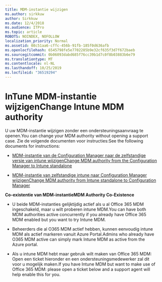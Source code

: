 ```yaml
---
title: MDM-instantie wijzigen
ms.author: sirkkuw
author: Sirkkuw
ms.date: 12/4/2018
ms.audience: ITPro
ms.topic: article
ROBOTS: NOINDEX, NOFOLLOW
localization_priority: Normal
ms.assetid: 08c51aa6-cffc-456b-91fb-185f0d636afb
ms.openlocfilehash: 6545798fe5e7702285b9e32cf635f3d7f672baeb
ms.sourcegitcommit: 0b06093dabd685f76cc39b1d7c0f8b03883b6e79
ms.translationtype: MT
ms.contentlocale: nl-NL
ms.lasthandoff: 10/25/2019
ms.locfileid: "36519294"
---
```

# <a name="change-intune-mdm-authority"></a><span data-ttu-id="fa28b-102">InTune MDM-instantie wijzigen</span><span class="sxs-lookup"><span data-stu-id="fa28b-102">Change Intune MDM authority</span></span>

<span data-ttu-id="fa28b-103">U uw MDM-instantie wijzigen zonder een ondersteuningsaanvraag te openen.</span><span class="sxs-lookup"><span data-stu-id="fa28b-103">You can change your MDM authority without opening a support case.</span></span> <span data-ttu-id="fa28b-104">Zie de volgende documenten voor instructies:</span><span class="sxs-lookup"><span data-stu-id="fa28b-104">See the following documents for instructions:</span></span>
  
- [<span data-ttu-id="fa28b-105">MDM-instantie van de Configuration Manager naar de zelfstandige versie van intune wijzigen</span><span class="sxs-lookup"><span data-stu-id="fa28b-105">Change MDM authority from the Configuration Manager to Intune standalone</span></span>](https://docs.microsoft.com/sccm/mdm/deploy-use/migrate-change-mdm-authority)
    
- [<span data-ttu-id="fa28b-106">MDM-instantie van zelfstandige intune naar Configuration Manager wijzigen</span><span class="sxs-lookup"><span data-stu-id="fa28b-106">Change MDM authority from Intune standalone to Configuration Manager</span></span>](https://docs.microsoft.com/sccm/mdm/deploy-use/change-mdm-authority)
    
 <span data-ttu-id="fa28b-107">**Co-existentie van MDM-instantie**</span><span class="sxs-lookup"><span data-stu-id="fa28b-107">**MDM Authority Co-Existence**</span></span>
  
- <span data-ttu-id="fa28b-108">U beide MDM-instanties gelijktijdig actief als u al Office 365 MDM ingeschakeld, maar u wilt proberen intune MDM.</span><span class="sxs-lookup"><span data-stu-id="fa28b-108">You can have both MDM authorities active concurrently if you already have Office 365 MDM enabled but you want to try Intune MDM.</span></span>
    
- <span data-ttu-id="fa28b-109">Beheerders die al O365 MDM actief hebben, kunnen eenvoudig intune MDM als actief markeren vanuit Azure Portal.</span><span class="sxs-lookup"><span data-stu-id="fa28b-109">Admins who already have O365 MDM active can simply mark Intune MDM as active from the Azure portal.</span></span>
    
- <span data-ttu-id="fa28b-110">Als u intune MDM hebt maar gebruik wilt maken van Office 365 MDM: Open een ticket hieronder en een ondersteuningsmedewerker zal dit voor u mogelijk maken.</span><span class="sxs-lookup"><span data-stu-id="fa28b-110">If you have Intune MDM but want to make use of Office 365 MDM: please open a ticket below and a support agent will help enable this for you.</span></span>
    

